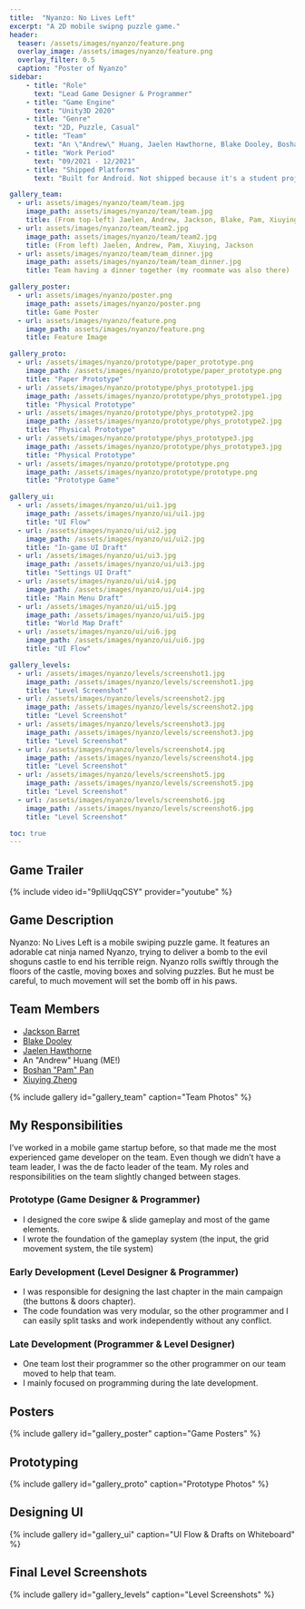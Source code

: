 ```yaml
---
title:  "Nyanzo: No Lives Left"
excerpt: "A 2D mobile swipng puzzle game."
header:
  teaser: /assets/images/nyanzo/feature.png
  overlay_image: /assets/images/nyanzo/feature.png
  overlay_filter: 0.5
  caption: "Poster of Nyanzo"
sidebar:
    - title: "Role"
      text: "Lead Game Designer & Programmer"
    - title: "Game Engine"
      text: "Unity3D 2020"
    - title: "Genre"
      text: "2D, Puzzle, Casual"
    - title: "Team"
      text: "An \"Andrew\" Huang, Jaelen Hawthorne, Blake Dooley, Boshan \"Pam\" Pan, Xiuying Zheng, Jackson Barret"
    - title: "Work Period"
      text: "09/2021 - 12/2021"
    - title: "Shipped Platforms"
      text: "Built for Android. Not shipped because it's a student project."

gallery_team:
  - url: assets/images/nyanzo/team/team.jpg
    image_path: assets/images/nyanzo/team/team.jpg
    title: (From top-left) Jaelen, Andrew, Jackson, Blake, Pam, Xiuying
  - url: assets/images/nyanzo/team/team2.jpg
    image_path: assets/images/nyanzo/team/team2.jpg
    title: (From left) Jaelen, Andrew, Pam, Xiuying, Jackson
  - url: assets/images/nyanzo/team/team_dinner.jpg
    image_path: assets/images/nyanzo/team/team_dinner.jpg
    title: Team having a dinner together (my roommate was also there)

gallery_poster:
  - url: assets/images/nyanzo/poster.png
    image_path: assets/images/nyanzo/poster.png
    title: Game Poster
  - url: assets/images/nyanzo/feature.png
    image_path: assets/images/nyanzo/feature.png
    title: Feature Image

gallery_proto:
  - url: /assets/images/nyanzo/prototype/paper_prototype.png
    image_path: /assets/images/nyanzo/prototype/paper_prototype.png
    title: "Paper Prototype"
  - url: /assets/images/nyanzo/prototype/phys_prototype1.jpg
    image_path: /assets/images/nyanzo/prototype/phys_prototype1.jpg
    title: "Physical Prototype"
  - url: /assets/images/nyanzo/prototype/phys_prototype2.jpg
    image_path: /assets/images/nyanzo/prototype/phys_prototype2.jpg
    title: "Physical Prototype"
  - url: /assets/images/nyanzo/prototype/phys_prototype3.jpg
    image_path: /assets/images/nyanzo/prototype/phys_prototype3.jpg
    title: "Physical Prototype"
  - url: /assets/images/nyanzo/prototype/prototype.png
    image_path: /assets/images/nyanzo/prototype/prototype.png
    title: "Prototype Game"

gallery_ui:
  - url: /assets/images/nyanzo/ui/ui1.jpg
    image_path: /assets/images/nyanzo/ui/ui1.jpg
    title: "UI Flow"
  - url: /assets/images/nyanzo/ui/ui2.jpg
    image_path: /assets/images/nyanzo/ui/ui2.jpg
    title: "In-game UI Draft"
  - url: /assets/images/nyanzo/ui/ui3.jpg
    image_path: /assets/images/nyanzo/ui/ui3.jpg
    title: "Settings UI Draft"
  - url: /assets/images/nyanzo/ui/ui4.jpg
    image_path: /assets/images/nyanzo/ui/ui4.jpg
    title: "Main Menu Draft"
  - url: /assets/images/nyanzo/ui/ui5.jpg
    image_path: /assets/images/nyanzo/ui/ui5.jpg
    title: "World Map Draft"
  - url: /assets/images/nyanzo/ui/ui6.jpg
    image_path: /assets/images/nyanzo/ui/ui6.jpg
    title: "UI Flow"

gallery_levels:
  - url: /assets/images/nyanzo/levels/screenshot1.jpg
    image_path: /assets/images/nyanzo/levels/screenshot1.jpg
    title: "Level Screenshot"
  - url: /assets/images/nyanzo/levels/screenshot2.jpg
    image_path: /assets/images/nyanzo/levels/screenshot2.jpg
    title: "Level Screenshot"
  - url: /assets/images/nyanzo/levels/screenshot3.jpg
    image_path: /assets/images/nyanzo/levels/screenshot3.jpg
    title: "Level Screenshot"
  - url: /assets/images/nyanzo/levels/screenshot4.jpg
    image_path: /assets/images/nyanzo/levels/screenshot4.jpg
    title: "Level Screenshot"
  - url: /assets/images/nyanzo/levels/screenshot5.jpg
    image_path: /assets/images/nyanzo/levels/screenshot5.jpg
    title: "Level Screenshot"
  - url: /assets/images/nyanzo/levels/screenshot6.jpg
    image_path: /assets/images/nyanzo/levels/screenshot6.jpg
    title: "Level Screenshot"

toc: true
---
```


## Game Trailer

{% include video id="9plliUqqCSY" provider="youtube" %}

## Game Description

Nyanzo: No Lives Left is a mobile swiping puzzle game. It features an adorable cat ninja named Nyanzo, trying to deliver a bomb to the evil shoguns castle to end his terrible reign. Nyanzo rolls swiftly through the floors of the castle, moving boxes and solving puzzles. But he must be careful, to much movement will set the bomb off in his paws.

## Team Members

- [Jackson Barret](https://www.linkedin.com/in/jackson-barrett/)
- [Blake Dooley](https://www.linkedin.com/in/blake-dooley/)
- [Jaelen Hawthorne](https://www.linkedin.com/in/jaelen-hawthorne/)
- An "Andrew" Huang (ME!)
- [Boshan "Pam" Pan](https://www.linkedin.com/in/boshanpan/)
- [Xiuying Zheng](https://www.linkedin.com/in/xiuyingz/)

{% include gallery id="gallery_team" caption="Team Photos" %}

## My Responsibilities

I’ve worked in a mobile game startup before, so that made me the most experienced game developer on the team. Even though we didn’t have a team leader, I was the de facto leader of the team. My roles and responsibilities on the team slightly changed between stages.

### Prototype (Game Designer & Programmer)

- I designed the core swipe & slide gameplay and most of the game elements.
- I wrote the foundation of the gameplay system (the input, the grid movement system, the tile system) 

### Early Development (Level Designer & Programmer)

- I was responsible for designing the last chapter in the main campaign (the buttons & doors chapter).
- The code foundation was very modular, so the other programmer and I can easily split tasks and work independently without any conflict.

### Late Development (Programmer & Level Designer)

- One team lost their programmer so the other programmer on our team moved to help that team.
- I mainly focused on programming during the late development. 

## Posters

{% include gallery id="gallery_poster" caption="Game Posters" %}

## Prototyping

{% include gallery id="gallery_proto" caption="Prototype Photos" %}

## Designing UI

{% include gallery id="gallery_ui" caption="UI Flow & Drafts on Whiteboard" %}

## Final Level Screenshots

{% include gallery id="gallery_levels" caption="Level Screenshots" %}
